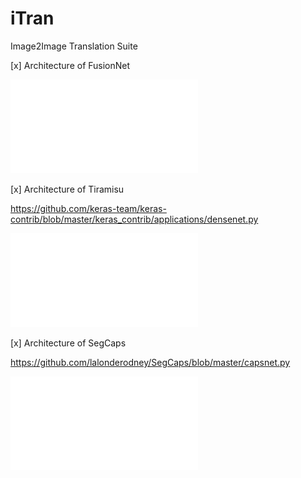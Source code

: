 # iTran
Image2Image Translation Suite

[x] Architecture of FusionNet

![FusionNet](Architecture_FusionNet.pdf)

[x] Architecture of Tiramisu    

https://github.com/keras-team/keras-contrib/blob/master/keras_contrib/applications/densenet.py

![Tiramisu](Architecture_Tiramisu.pdf)

[x] Architecture of SegCaps     

https://github.com/lalonderodney/SegCaps/blob/master/capsnet.py 

![SegCaps](Architecture_SegCaps.pdf)
